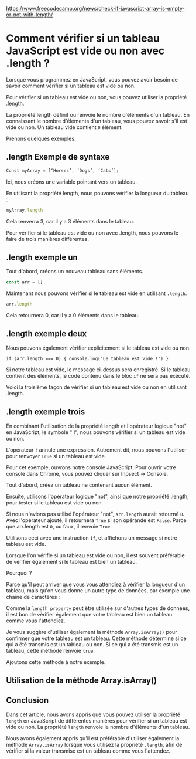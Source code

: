 https://www.freecodecamp.org/news/check-if-javascript-array-is-empty-or-not-with-length/

# Comment vérifier si un tableau JavaScript est vide ou non avec .length ?

Lorsque vous programmez en JavaScript, vous pouvez avoir besoin de savoir comment vérifier si un tableau est vide ou non.

Pour vérifier si un tableau est vide ou non, vous pouvez utiliser la propriété .length.

La propriété length définit ou renvoie le nombre d'éléments d'un tableau. En connaissant le nombre d'éléments d'un tableau, vous pouvez savoir s'il est vide ou non. Un tableau vide contient `0` élément.

Prenons quelques exemples.

## .length Exemple de syntaxe


```javascript
Const myArray = [‘Horses’, ‘Dogs’, ‘Cats’];
```

Ici, nous créons une variable pointant vers un tableau.

En utilisant la propriété length, nous pouvons vérifier la longueur du tableau :

```javascript
myArray.length
```

Cela renverra 3, car il y a 3 éléments dans le tableau.

Pour vérifier si le tableau est vide ou non avec .length, nous pouvons le faire de trois manières différentes.

## .length exemple un

Tout d'abord, créons un nouveau tableau sans éléments.


```javascript
const arr = []
```

Maintenant nous pouvons vérifier si le tableau est vide en utilisant `.length`.

```javascript
arr.length
```

Cela retournera 0, car il y a 0 éléments dans le tableau.

## .length exemple deux

Nous pouvons également vérifier explicitement si le tableau est vide ou non.

`if (arr.length === 0) { console.log("Le tableau est vide !") }`

Si notre tableau est vide, le message ci-dessus sera enregistré. Si le tableau contient des éléments, le code contenu dans le bloc `if` ne sera pas exécuté.

Voici la troisième façon de vérifier si un tableau est vide ou non en utilisant .length.

## .length exemple trois

En combinant l'utilisation de la propriété length et l'opérateur logique "not" en JavaScript, le symbole " !", nous pouvons vérifier si un tableau est vide ou non.

L'opérateur `!` annule une expression. Autrement dit, nous pouvons l'utiliser pour renvoyer `True` si un tableau est vide.

Pour cet exemple, ouvrons notre console JavaScript. Pour ouvrir votre console dans Chrome, vous pouvez cliquer sur Inpsect -> Console.

Tout d'abord, créez un tableau ne contenant aucun élément.

Ensuite, utilisons l'opérateur logique "not", ainsi que notre propriété .length, pour tester si le tableau est vide ou non.

Si nous n'avions pas utilisé l'opérateur "not", `arr.length` aurait retourné `0`. Avec l'opérateur ajouté, il retournera `True` si son opérande est `False`. Parce que arr.length est `0`, ou faux, il renvoie `True`.

Utilisons ceci avec une instruction `if`, et affichons un message si notre tableau est vide.

Lorsque l'on vérifie si un tableau est vide ou non, il est souvent préférable de vérifier également si le tableau est bien un tableau.

Pourquoi ?  

Parce qu'il peut arriver que vous vous attendiez à vérifier la longueur d'un tableau, mais qu'on vous donne un autre type de données, par exemple une chaîne de caractères :


Comme la `length property` peut être utilisée sur d'autres types de données, il est bon de vérifier également que votre tableau est bien un tableau comme vous l'attendiez.

Je vous suggère d'utiliser également la méthode `Array.isArray()` pour confirmer que votre tableau est un tableau. Cette méthode détermine si ce qui a été transmis est un tableau ou non. Si ce qui a été transmis est un tableau, cette méthode renvoie `true`.

Ajoutons cette méthode à notre exemple.

## Utilisation de la méthode Array.isArray()

## Conclusion

Dans cet article, nous avons appris que vous pouvez utiliser la propriété `length` en JavaScript de différentes manières pour vérifier si un tableau est vide ou non. La propriété `length` renvoie le nombre d'éléments d'un tableau.

Nous avons également appris qu'il est préférable d'utiliser également la méthode `Array.isArray` lorsque vous utilisez la propriété `.length`, afin de vérifier si la valeur transmise est un tableau comme vous l'attendez.
